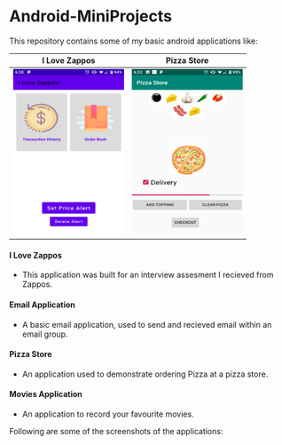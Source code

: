 # Android-MiniProjects

This repository contains some of my basic android applications like:



I Love Zappos             |  Pizza Store
:-------------------------:|:-------------------------:
<img src="https://github.com/ssarfare/Android-MiniProjects/blob/master/media/Screenshot_20200925-182015.jpg" width="200" height="300" />  |  <img src="https://github.com/ssarfare/Android-MiniProjects/blob/master/media/Screenshot_20200925-182243.jpg" width="200" height="300" />

#### **I Love Zappos**
- This application was built for an interview assesment I recieved from Zappos.

#### **Email Application**
- A basic email application, used to send and recieved email within an email group.

#### **Pizza Store**
- An application used to demonstrate ordering Pizza at a pizza store.

#### **Movies Application**
- An application to record your favourite movies.


Following are some of the screenshots of the applications: